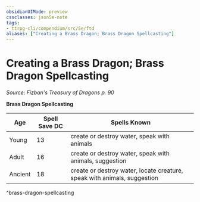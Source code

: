 ```yaml
---
obsidianUIMode: preview
cssclasses: json5e-note
tags:
- ttrpg-cli/compendium/src/5e/ftd
aliases: ["Creating a Brass Dragon; Brass Dragon Spellcasting"]
---
```

# Creating a Brass Dragon; Brass Dragon Spellcasting
*Source: Fizban's Treasury of Dragons p. 90* 

**Brass Dragon Spellcasting**

| Age | Spell Save DC | Spells Known |
|-----|---------------|--------------|
| Young | 13 | create or destroy water, speak with animals |
| Adult | 16 | create or destroy water, speak with animals, suggestion |
| Ancient | 18 | create or destroy water, locate creature, speak with animals, suggestion |
^brass-dragon-spellcasting